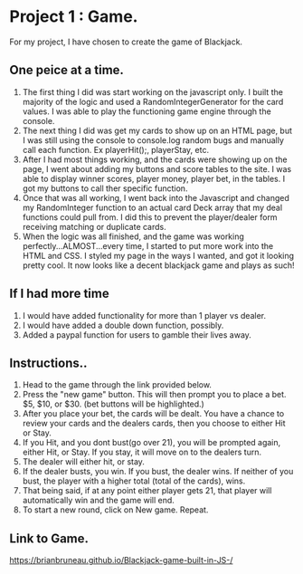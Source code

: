 # Project 1 : Game.

For my project, I have chosen to create the game of Blackjack.

## One peice at a time.

1. The first thing I did was start working on the javascript only. I built the majority of the logic and used a RandomIntegerGenerator for the card values. I was able to play the functioning game engine through the console.
3. The next thing I did was get my cards to show up on an HTML page, but I was still using the console to console.log random bugs and manually call each function. Ex playerHit();, playerStay, etc.
4. After I had most things working, and the cards were showing up on the page, I went about adding my buttons and score tables to the site. I was able to display winner scores, player money, player bet, in the tables. I got my buttons to call ther specific function.
5. Once that was all working, I went back into the Javascript and changed my RandomInteger function to an actual card Deck array that my deal functions could pull from. I did this to prevent the player/dealer form receiving matching or duplicate cards.
6. When the logic was all finished, and the game was working perfectly...ALMOST...every time, I started to put more work into the HTML and CSS. I styled my page in the ways I wanted, and got it looking pretty cool. It now looks like a decent blackjack game and plays as such!


## If I had more time

1. I would have added functionality for more than 1 player vs dealer.
2. I would have added a double down function, possibly.
3. Added a paypal function for users to gamble their lives away.


## Instructions..

1. Head to the game through the link provided below. 
2. Press the "new game" button. This will then prompt you to place a bet. $5, $10, or $30. (bet buttons will be highlighted.)
3. After you place your bet, the cards will be dealt. You have a chance to review your cards and the dealers cards, then you choose to either Hit or Stay.
4. If you Hit, and you dont bust(go over 21), you will be prompted again, either Hit, or Stay. If you stay, it will move on to the dealers turn.
5. The dealer will either hit, or stay. 
6. If the dealer busts, you win. If you bust, the dealer wins. If neither of you bust, the player with a higher total (total of the cards), wins.
7. That being said, if at any point either player gets 21, that player will automatically win and the game will end.
8. To start a new round, click on New game. Repeat.

## Link to Game.

https://brianbruneau.github.io/Blackjack-game-built-in-JS-/
